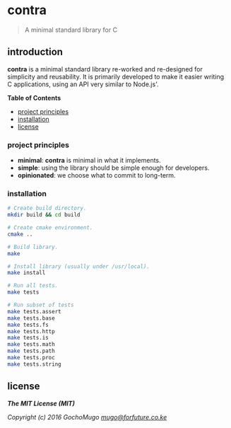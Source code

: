 # contra

> A minimal standard library for C

## introduction

**contra** is a minimal standard library re-worked and re-designed
for simplicity and reusability. It is primarily developed to make it
easier writing C applications, using an API very similar to Node.js'.

**Table of Contents**

* [project principles](#principles)
* [installation](#installation)
* [license](#license)


<a name="principles"></a>
### project principles

* **minimal**: **contra** is minimal in what it implements.
* **simple**: using the library should be simple enough for developers.
* **opinionated**: we choose what to commit to long-term.


<a name="installation"></a>
### installation

```bash
# Create build directory.
mkdir build && cd build

# Create cmake environment.
cmake ..

# Build library.
make

# Install library (usually under /usr/local).
make install

# Run all tests.
make tests

# Run subset of tests
make tests.assert
make tests.base
make tests.fs
make tests.http
make tests.is
make tests.math
make tests.path
make tests.proc
make tests.string
```


<a name="license"></a>
## license

***The MIT License (MIT)***

*Copyright (c) 2016 GochoMugo <mugo@forfuture.co.ke>*
